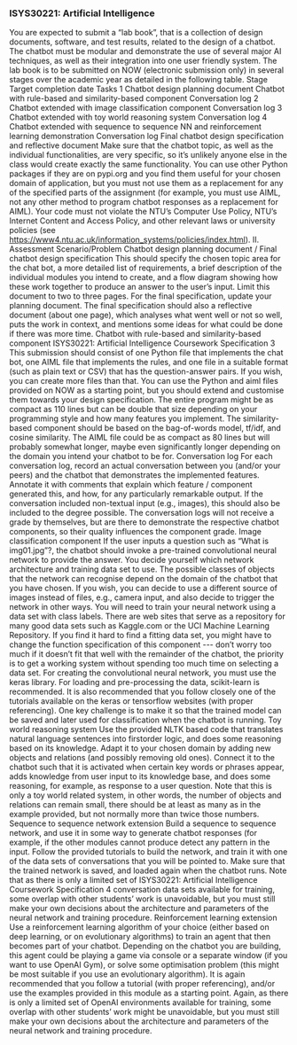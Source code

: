 ### ISYS30221: Artificial Intelligence
You are expected to submit a “lab book”, that is a collection of design documents,
software, and test results, related to the design of a chatbot. The chatbot must be modular
and demonstrate the use of several major AI techniques, as well as their integration into
one user friendly system.
The lab book is to be submitted on NOW (electronic submission only) in several stages
over the academic year as detailed in the following table.
Stage Target
completion date
Tasks
1 Chatbot design planning document
Chatbot with rule-based and similarity-based component
Conversation log
2 Chatbot extended with image classification component
Conversation log
3 Chatbot extended with toy world reasoning system
Conversation log
4 Chatbot extended with sequence to sequence NN and
reinforcement learning demonstration
Conversation log
Final chatbot design specification and reflective document
Make sure that the chatbot topic, as well as the individual functionalities, are very specific,
so it’s unlikely anyone else in the class would create exactly the same functionality. You
can use other Python packages if they are on pypi.org and you find them useful for your
chosen domain of application, but you must not use them as a replacement for any of the
specified parts of the assignment (for example, you must use AIML, not any other method
to program chatbot responses as a replacement for AIML). Your code must not violate the
NTU’s Computer Use Policy, NTU’s Internet Content and Access Policy, and other relevant
laws or university policies (see
https://www4.ntu.ac.uk/information_systems/policies/index.html).
II. Assessment Scenario/Problem
Chatbot design planning document / Final chatbot design specification
This should specify the chosen topic area for the chat bot, a more detailed list of
requirements, a brief description of the individual modules you intend to create, and a flow
diagram showing how these work together to produce an answer to the user’s input. Limit
this document to two to three pages. For the final specification, update your planning
document. The final specification should also a reflective document (about one page),
which analyses what went well or not so well, puts the work in context, and mentions
some ideas for what could be done if there was more time.
Chatbot with rule-based and similarity-based component
ISYS30221: Artificial Intelligence
Coursework Specification
3
This submission should consist of one Python file that implements the chat bot, one AIML
file that implements the rules, and one file in a suitable format (such as plain text or CSV)
that has the question-answer pairs. If you wish, you can create more files than that. You
can use the Python and aiml files provided on NOW as a starting point, but you should
extend and customise them towards your design specification. The entire program might
be as compact as 110 lines but can be double that size depending on your programming
style and how many features you implement. The similarity-based component should be
based on the bag-of-words model, tf/idf, and cosine similarity. The AIML file could be as
compact as 80 lines but will probably somewhat longer, maybe even significantly longer
depending on the domain you intend your chatbot to be for.
Conversation log
For each conversation log, record an actual conversation between you (and/or your peers)
and the chatbot that demonstrates the implemented features. Annotate it with comments
that explain which feature / component generated this, and how, for any particularly
remarkable output. If the conversation included non-textual input (e.g., images), this
should also be included to the degree possible. The conversation logs will not receive a
grade by themselves, but are there to demonstrate the respective chatbot components, so
their quality influences the component grade.
Image classification component
If the user inputs a question such as “What is img01.jpg”?, the chatbot should invoke a
pre-trained convolutional neural network to provide the answer. You decide yourself which
network architecture and training data set to use. The possible classes of objects that the
network can recognise depend on the domain of the chatbot that you have chosen. If you
wish, you can decide to use a different source of images instead of files, e.g., camera
input, and also decide to trigger the network in other ways. You will need to train your
neural network using a data set with class labels. There are web sites that serve as a
repository for many good data sets such as Kaggle.com or the UCI Machine Learning
Repository. If you find it hard to find a fitting data set, you might have to change the
function specification of this component --- don’t worry too much if it doesn’t fit that well
with the remainder of the chatbot, the priority is to get a working system without spending
too much time on selecting a data set. For creating the convolutional neural network, you
must use the keras library. For loading and pre-processing the data, scikit-learn is
recommended. It is also recommended that you follow closely one of the tutorials available
on the keras or tensorflow websites (with proper referencing). One key challenge is to
make it so that the trained model can be saved and later used for classification when the
chatbot is running.
Toy world reasoning system
Use the provided NLTK based code that translates natural language sentences into firstorder logic, and does some reasoning based on its knowledge. Adapt it to your chosen
domain by adding new objects and relations (and possibly removing old ones). Connect it
to the chatbot such that it is activated when certain key words or phrases appear, adds
knowledge from user input to its knowledge base, and does some reasoning, for example,
as response to a user question. Note that this is only a toy world related system, in other
words, the number of objects and relations can remain small, there should be at least as
many as in the example provided, but not normally more than twice those numbers.
Sequence to sequence network extension
Build a sequence to sequence network, and use it in some way to generate chatbot
responses (for example, if the other modules cannot produce detect any pattern in the
input. Follow the provided tutorials to build the network, and train it with one of the data
sets of conversations that you will be pointed to. Make sure that the trained network is
saved, and loaded again when the chatbot runs. Note that as there is only a limited set of 
ISYS30221: Artificial Intelligence
Coursework Specification
4
conversation data sets available for training, some overlap with other students’ work is
unavoidable, but you must still make your own decisions about the architecture and
parameters of the neural network and training procedure.
Reinforcement learning extension
Use a reinforcement learning algorithm of your choice (either based on deep learning, or
on evolutionary algorithms) to train an agent that then becomes part of your chatbot.
Depending on the chatbot you are building, this agent could be playing a game via console
or a separate window (if you want to use OpenAI Gym), or solve some optimisation
problem (this might be most suitable if you use an evolutionary algorithm). It is again
recommended that you follow a tutorial (with proper referencing), and/or use the
examples provided in this module as a starting point. Again, as there is only a limited set
of OpenAI environments available for training, some overlap with other students’ work
might be unavoidable, but you must still make your own decisions about the architecture
and parameters of the neural network and training procedure.
